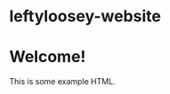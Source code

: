 # leftyloosey-website
<!DOCTYPE html>
<html lang="en">
<head>
    <meta charset="UTF-8">
    <title> lefty loosey robitcs team </title>
</head>
<body>
    <h1>Welcome!</h1>
    <p>This is some example HTML.</p>
</body>
</html>
